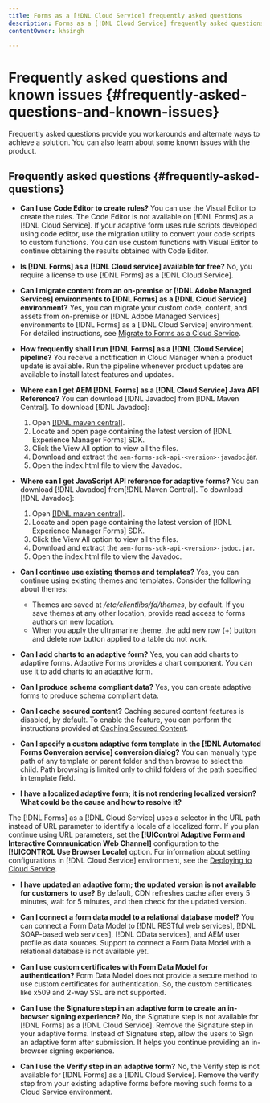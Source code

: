 ```yaml
---
title: Forms as a [!DNL Cloud Service] frequently asked questions 
description: Forms as a [!DNL Cloud Service] frequently asked questions
contentOwner: khsingh

---
```


# Frequently asked questions and known issues {#frequently-asked-questions-and-known-issues}

Frequently asked questions provide you workarounds and alternate ways to achieve a solution. You can also learn about some known issues with the product.

## Frequently asked questions {#frequently-asked-questions}

* **Can I use Code Editor to create rules?**
You can use the Visual Editor to create the rules. The Code Editor is not available on [!DNL Forms] as a [!DNL Cloud Service]. If your adaptive form uses rule scripts developed using code editor, use the migration utility to convert your code scripts to custom functions. You can use custom functions with Visual Editor to continue obtaining the results obtained with Code Editor.

* **Is [!DNL Forms] as a [!DNL Cloud service] available for free?**
No, you require a license to use [!DNL Forms] as a [!DNL Cloud Service].

* **Can I migrate content from an on-premise or [!DNL Adobe Managed Services] environments to [!DNL Forms] as a [!DNL Cloud Service] environment?**
Yes, you can migrate your custom code, content, and assets from on-premise or [!DNL Adobe Managed Services] environments to [!DNL Forms] as a [!DNL Cloud Service] environment. For detailed instructions, see [Migrate to Forms as a Cloud Service](migrate-to-forms-as-a-cloud-service.md).

<!-- You can use package manager or Experience Manager UI to [export and import Forms and related assets](import-export-forms-templates.md), use the migration utility to make your existing assets compatible with [!DNL Forms] as a [!DNL Cloud Service], use the [Best Practices Analyzer](https://experienceleague.adobe.com/docs/experience-manager-cloud-service/moving/cloud-migration/best-practices-analyzer/overview-best-practices-analyzer.html?lang=en#best-practices-analyzer) tool to find the features and APIs that require changes and updated before migration, and use the [Content Transfer Tools](https://docs.adobe.com/content/help/en/experience-manager-cloud-service/moving/home.html) to move your custom code without refactoring it. -->

* **How frequently shall I run [!DNL Forms] as a [!DNL Cloud Service] pipeline?**
You receive a notification in Cloud Manager when a product update is available. Run the pipeline whenever product updates are available to install latest features and updates.

* **Where can I get AEM [!DNL Forms] as a [!DNL Cloud Service] Java API Reference?**
You can download [!DNL Javadoc] from [!DNL Maven Central]. To download [!DNL Javadoc]:
    1. Open [[!DNL maven central]](https://mvnrepository.com/artifact/com.adobe.aem/aem-forms-sdk-api).
    1. Locate and open page containing the latest version of [!DNL Experience Manager Forms] SDK.
    1. Click the View All option to view all the files.
    1. Download and extract the `aem-forms-sdk-api-<version>-javadoc`.jar.  
    1. Open the index.html file to view the Javadoc.

* **Where can I get JavaScript API reference for adaptive forms?**
You can download [!DNL Javadoc] from[!DNL  Maven Central]. To download [!DNL Javadoc]:
    1. Open [[!DNL maven central]](https://mvnrepository.com/artifact/com.adobe.aem/aem-forms-sdk-api).
    1. Locate and open page containing the latest version of [!DNL Experience Manager Forms] SDK.
    1. Click the View All option to view all the files.
    1. Download and extract the `aem-forms-sdk-api-<version>-jsdoc.jar`.  
    1. Open the index.html file to view the Javadoc.

* **Can I continue use existing themes and templates?**
Yes, you can continue using existing themes and templates. Consider the following about themes:

  * Themes are saved at */etc/clientlibs/fd/themes*, by default. If you save themes at any other location, provide read access to forms authors on new location.
  * When you apply the ultramarine theme, the add new row (+) button and delete row button applied to a table do not work.

* **Can I add charts to an adaptive form?**
Yes, you can add charts to adaptive forms. Adaptive Forms provides a chart component. You can use it to add charts to an adaptive form.  

* **Can I produce schema compliant data?**
Yes, you can create adaptive forms to produce schema compliant data.

<!-- * **Can I pass custom parameters to the prefill service?**
Custom parameters are planned for an upcoming release. -->

* **Can I cache secured content?**
Caching secured content features is disabled, by default. To enable the feature, you can perform the instructions provided at [Caching Secured Content](https://docs.adobe.com/content/help/en/experience-manager-dispatcher/using/configuring/permissions-cache.html).

* **Can I specify a custom adaptive form template in the [!DNL Automated Forms Conversion service] conversion dialog?**
You can manually type path of any template or parent folder and then browse to select the child. Path browsing is limited only to child folders of the path specified in template field.

* **I have a localized adaptive form; it is not rendering localized version? What could be the cause and how to resolve it?**

The [!DNL Forms] as a [!DNL Cloud Service] uses a selector in the URL path instead of URL parameter to identify a locale of a localized form. If you plan continue using URL parameters, set the **[!UIControl Adaptive Form and Interactive Communication Web Channel]** configuration to the **[!UICONTROL Use Browser Locale]** option. For information about setting configurations in [!DNL Cloud Service] environment, see the [Deploying to Cloud Service](https://docs.adobe.com/content/help/en/experience-manager-cloud-service/implementing/deploying/overview.html#osgi-configuration).

* **I have updated an adaptive form; the updated version is not available for customers to use?**
By default, CDN refreshes cache after every 5 minutes, wait for 5 minutes, and then check for the updated version.

* **Can I connect a form data model to a relational database model?**
You can connect a Form Data Model to [!DNL RESTful web services], [!DNL SOAP-based web services], [!DNL OData services], and AEM user profile as data sources. Support to connect a Form Data Model with a relational database is not available yet.  

* **Can I use custom certificates with Form Data Model for authentication?**
Form Data Model does not provide a secure method to use custom certificates for authentication. So, the custom certificates like x509 and 2-way SSL are not supported.  

* **Can I use the Signature step in an adaptive form to create an in-browser signing experience?**
No, the Signature step is not available for [!DNL Forms] as a [!DNL Cloud Service]. Remove the Signature step in your adaptive forms. Instead of Signature step, allow the users to Sign an adaptive form after submission. It helps you continue providing an in-browser signing experience.

* **Can I use the Verify step in an adaptive form?**
No, the Verify step is not available for [!DNL Forms] as a [!DNL Cloud Service]. Remove the verify step from your existing adaptive forms before moving such forms to a Cloud Service environment.

